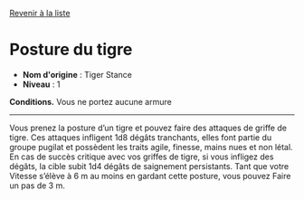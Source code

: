 [Revenir à la liste](list.md)

# Posture du tigre

 * **Nom d'origine** : Tiger Stance
 * **Niveau** : 1


<p><strong>Conditions.</strong> Vous ne portez aucune armure</p>
<hr>
<p>Vous prenez la posture d’un tigre et pouvez faire des attaques de griffe de tigre. Ces attaques infligent 1d8 dégâts tranchants, elles font partie du groupe pugilat et possèdent les traits agile, finesse, mains nues et non létal. En cas de succès critique avec vos griffes de tigre, si vous infligez des dégâts, la cible subit 1d4 dégâts de saignement persistants. Tant que votre Vitesse s’élève à 6 m au moins en gardant cette posture, vous pouvez Faire un pas de 3 m.</p>